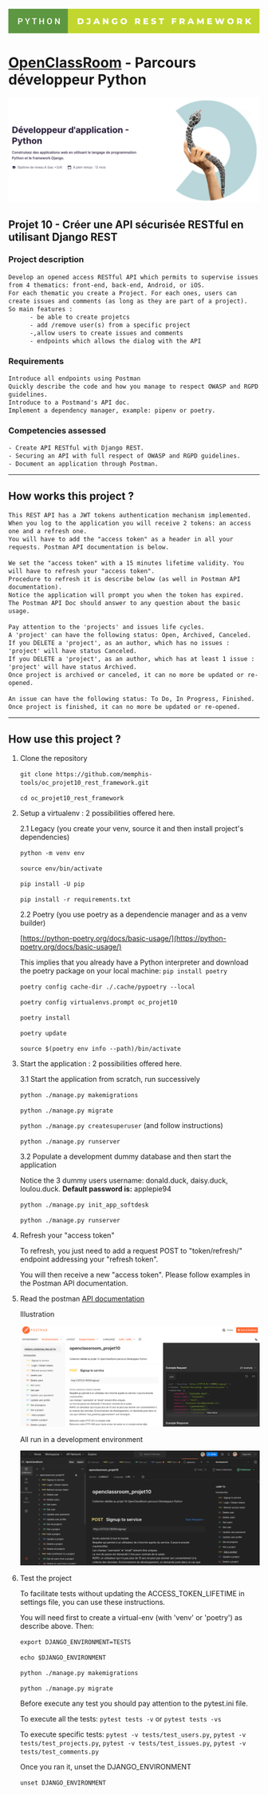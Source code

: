 ![Screenshot](python-django-rest-framework.svg)
# [OpenClassRoom](https://openclassrooms.com/) - Parcours développeur Python
![Screenshot](oc_parcours_dev_python.png)
## Projet 10 - Créer une API sécurisée RESTful en utilisant Django REST

### Project description
    Develop an opened access RESTful API which permits to supervise issues from 4 thematics: front-end, back-end, Android, or iOS.
    For each thematic you create a Project. For each ones, users can create issues and comments (as long as they are part of a project).
    So main features :
          - be able to create projetcs
          - add /remove user(s) from a specific project
          -,allow users to create issues and comments
          - endpoints which allows the dialog with the API

### Requirements
    Introduce all endpoints using Postman
    Quickly describe the code and how you manage to respect OWASP and RGPD guidelines.
    Introduce to a Postmand's API doc.
    Implement a dependency manager, example: pipenv or poetry.

### Competencies assessed
    - Create API RESTful with Django REST.
    - Securing an API with full respect of OWASP and RGPD guidelines.
    - Document an application through Postman.

---

## How works this project ?

    This REST API has a JWT tokens authentication mechanism implemented.
    When you log to the application you will receive 2 tokens: an access one and a refresh one.
    You will have to add the "access token" as a header in all your requests. Postman API documentation is below.

    We set the "access token" with a 15 minutes lifetime validity. You will have to refresh your "access token".
    Procedure to refresh it is describe below (as well in Postman API documentation).
    Notice the application will prompt you when the token has expired.
    The Postman API Doc should answer to any question about the basic usage.

    Pay attention to the 'projects' and issues life cycles.
    A 'project' can have the following status: Open, Archived, Canceled.
    If you DELETE a 'project', as an author, which has no issues : 'project' will have status Canceled.
    If you DELETE a 'project', as an author, which has at least 1 issue : 'project' will have status Archived.
    Once project is archived or canceled, it can no more be updated or re-opened.

    An issue can have the following status: To Do, In Progress, Finished.
    Once project is finished, it can no more be updated or re-opened.

---

## How use this project ?

1. Clone the repository

      `git clone https://github.com/memphis-tools/oc_projet10_rest_framework.git`

      `cd oc_projet10_rest_framework`

2. Setup a virtualenv : 2 possibilities offered here.

   2.1 Legacy (you create your venv, source it and then install project's dependencies)

      `python -m venv env`

      `source env/bin/activate`

      `pip install -U pip`

      `pip install -r requirements.txt`

   2.2 Poetry (you use poetry as a dependencie manager and as a venv builder)

      [https://python-poetry.org/docs/basic-usage/](https://python-poetry.org/docs/basic-usage/)

      This implies that you already have a Python interpreter and download the poetry package on your local machine: `pip install poetry`

      `poetry config cache-dir ./.cache/pypoetry --local`

      `poetry config virtualenvs.prompt oc_projet10`

      `poetry install`

      `poetry update`

      `source $(poetry env info --path)/bin/activate`

3. Start the application : 2 possibilities offered here.

   3.1 Start the application from scratch, run successively

      `python ./manage.py makemigrations`

      `python ./manage.py migrate`

      `python ./manage.py createsuperuser` (and follow instructions)

      `python ./manage.py runserver`

   3.2 Populate a development dummy database and then start the application

   Notice the 3 dummy users username: donald.duck, daisy.duck, loulou.duck. **Default password is:** applepie94

      `python ./manage.py init_app_softdesk`

      `python ./manage.py runserver`

4. Refresh your "access token"

   To refresh, you just need to add a request POST to "token/refresh/" endpoint addressing your "refresh token".

   You will then receive a new "access token". Please follow examples in the Postman API documentation.

5. Read the postman [API documentation](https://documenter.getpostman.com/view/24090419/2s93sc4sWt)

   Illustration

   ![Screenshot](oc_projet10_postman_doc.png)

   All run in a development environment

   ![Screenshot](oc_projet10_postman_env_development.png)

6. Test the project

    To facilitate tests without updating the ACCESS_TOKEN_LIFETIME in settings file, you can use these instructions.

    You will need first to create a virtual-env (with 'venv' or 'poetry') as describe above. Then:

    `export DJANGO_ENVIRONMENT=TESTS`

    `echo $DJANGO_ENVIRONMENT`

    `python ./manage.py makemigrations`

    `python ./manage.py migrate`

    Before execute any test you should pay attention to the pytest.ini file.

    To execute all the tests: `pytest tests -v` or `pytest tests -vs`

    To execute specific tests:
    `pytest -v tests/test_users.py`, `pytest -v tests/test_projects.py`, `pytest -v tests/test_issues.py`, `pytest -v tests/test_comments.py`

    Once you ran it, unset the DJANGO_ENVIRONMENT

    `unset DJANGO_ENVIRONMENT`
